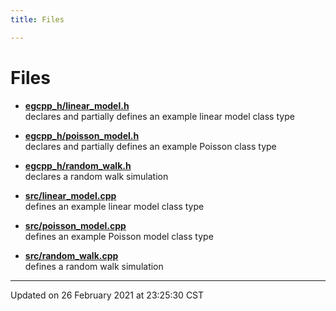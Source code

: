 ```yaml
---
title: Files

---
```


# Files















- **[egcpp_h/linear_model.h](/eg-cpp-library/docs/api/files/linear__model_8h/#file-linear_model.h)** <br>declares and partially defines an example linear model class type 



- **[egcpp_h/poisson_model.h](/eg-cpp-library/docs/api/files/poisson__model_8h/#file-poisson_model.h)** <br>declares and partially defines an example Poisson class type 



- **[egcpp_h/random_walk.h](/eg-cpp-library/docs/api/files/random__walk_8h/#file-random_walk.h)** <br>declares a random walk simulation 















- **[src/linear_model.cpp](/eg-cpp-library/docs/api/files/linear__model_8cpp/#file-linear_model.cpp)** <br>defines an example linear model class type 



- **[src/poisson_model.cpp](/eg-cpp-library/docs/api/files/poisson__model_8cpp/#file-poisson_model.cpp)** <br>defines an example Poisson model class type 



- **[src/random_walk.cpp](/eg-cpp-library/docs/api/files/random__walk_8cpp/#file-random_walk.cpp)** <br>defines a random walk simulation 







-------------------------------

Updated on 26 February 2021 at 23:25:30 CST
